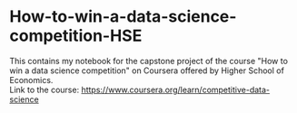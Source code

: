 # How-to-win-a-data-science-competition-HSE

This contains my notebook for the capstone project of the course "How to win a data science competition" on Coursera offered by Higher School of Economics.  
Link to the course: https://www.coursera.org/learn/competitive-data-science
